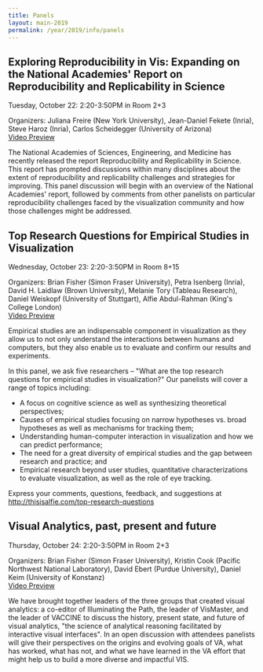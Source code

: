 ```yaml
---
title: Panels
layout: main-2019
permalink: /year/2019/info/panels
---
```



## <a name="panel-freire">Exploring Reproducibility in Vis: Expanding on the National Academies' Report on Reproducibility and Replicability in Science</a>

Tuesday, October 22: 2:20-3:50PM in Room 2+3

Organizers: Juliana Freire (New York University), Jean-Daniel Fekete (Inria), Steve Haroz (Inria), Carlos Scheidegger (University of Arizona)
<br>[Video Preview](https://vimeo.com/360156262)

The National Academies of Sciences, Engineering, and Medicine has recently released the report Reproducibility and Replicability in Science. This report has prompted discussions within many disciplines about the extent of reproducibility and replicability challenges and strategies for improving. This panel discussion will begin with an overview of the National Academies' report, followed by comments from other panelists on particular reproducibility challenges faced by the visualization community and how those challenges might be addressed.

## <a name="panel-abdul-rahman">Top Research Questions for Empirical Studies in Visualization</a>

Wednesday, October 23: 2:20-3:50PM in Room 8+15

Organizers: Brian Fisher (Simon Fraser University), Petra Isenberg (Inria), David H. Laidlaw	(Brown University), Melanie Tory (Tableau Research), Daniel Weiskopf (University of Stuttgart), Alfie Abdul-Rahman (King's College London)
<br>[Video Preview](https://vimeo.com/360156233)

Empirical studies are an indispensable component in visualization as they allow us to not only understand the interactions between humans and computers, but they also enable us to evaluate and confirm our results and experiments.

In this panel, we ask five researchers – "What are the top research questions for empirical studies in visualization?" Our panelists will cover a range of topics including:

- A focus on cognitive science as well as synthesizing theoretical perspectives;
- Causes of empirical studies focusing on narrow hypotheses vs. broad hypotheses as well as mechanisms for tracking them;
- Understanding human-computer interaction in visualization and how we can predict performance;
- The need for a great diversity of empirical studies and the gap between research and practice; and
- Empirical research beyond user studies, quantitative characterizations to evaluate visualization, as well as the role of eye tracking.

Express your comments, questions, feedback, and suggestions at <http://thisisalfie.com/top-research-questions>

## <a name="panel-fisher2">Visual Analytics, past, present and future</a>

Thursday, October 24: 2:20-3:50PM in Room 2+3

Organizers: Brian Fisher (Simon Fraser University), Kristin Cook (Pacific Northwest National Laboratory), David Ebert (Purdue University), Daniel Keim (University of Konstanz)
<br>[Video Preview](https://vimeo.com/360156204)

We have brought together leaders of the three groups that created visual analytics: a co-editor of Illuminating the Path, the leader of VisMaster, and the leader of VACCINE to discuss the history, present state, and future of visual analytics, "the science of analytical reasoning facilitated by interactive visual interfaces". In an open discussion with attendees panelists will give their perspectives on the origins and evolving goals of VA, what has worked, what has not, and what we have learned in the VA effort that might help us to build a more diverse and impactful VIS.

